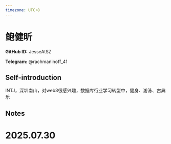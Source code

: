 ```yaml
---
timezone: UTC+8
---
```


# 鲍健昕

**GitHub ID:** JesseAtSZ

**Telegram:** @rachmaninoff_41

## Self-introduction

INTJ，深圳南山，对web3很感兴趣，数据库行业学习转型中，健身、游泳、古典乐

## Notes

<!-- Content_START -->

# 2025.07.30


<!-- Content_END -->
